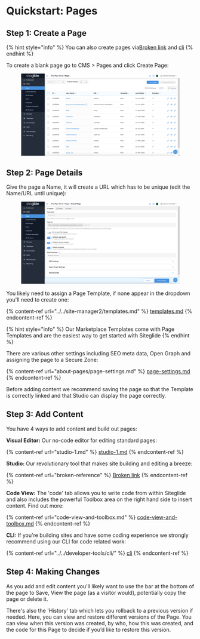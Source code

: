 # Quickstart: Pages

## Step 1: Create a Page

{% hint style="info" %}
You can also create pages via[Broken link](broken-reference "mention") and [cli](../../developer-tools/cli/ "mention")
{% endhint %}

To create a blank page go to CMS > Pages and click Create Page:

<figure><img src="../../.gitbook/assets/Siteglide-CMS-Pages-List.png" alt=""><figcaption></figcaption></figure>

## Step 2: Page Details

Give the page a Name, it will create a URL which has to be unique (edit the Name/URL until unique):

<figure><img src="../../.gitbook/assets/Siteglide-CMS-Pages-New-Details-Blank.png" alt=""><figcaption></figcaption></figure>

You likely need to assign a Page Template, if none appear in the dropdown you'll need to create one:

{% content-ref url="../../site-manager2/templates.md" %}
[templates.md](../../site-manager2/templates.md)
{% endcontent-ref %}

{% hint style="info" %}
Our Marketplace Templates come with Page Templates and are the easiest way to get started with Siteglide
{% endhint %}

There are various other settings including SEO meta data, Open Graph and assigning the page to a Secure Zone:

{% content-ref url="about-pages/page-settings.md" %}
[page-settings.md](about-pages/page-settings.md)
{% endcontent-ref %}

Before adding content we recommend saving the page so that the Template is correctly linked and that Studio can display the page correctly.

## Step 3: Add Content

You have 4 ways to add content and build out pages:

**Visual Editor:** Our no-code editor for editing standard pages:

{% content-ref url="studio-1.md" %}
[studio-1.md](studio-1.md)
{% endcontent-ref %}

**Studio:** Our revolutionary tool that makes site building and editing a breeze:

{% content-ref url="broken-reference" %}
[Broken link](broken-reference)
{% endcontent-ref %}

**Code View:** The 'code' tab allows you to write code from within Siteglide and also includes the powerful Toolbox area on the right hand side to insert content. Find out more:

{% content-ref url="code-view-and-toolbox.md" %}
[code-view-and-toolbox.md](code-view-and-toolbox.md)
{% endcontent-ref %}

**CLI:** If you're building sites and have some coding experience we strongly recommend using our CLI for code related work:

{% content-ref url="../../developer-tools/cli/" %}
[cli](../../developer-tools/cli/)
{% endcontent-ref %}

## Step 4: Making Changes

As you add and edit content you'll likely want to use the bar at the bottom of the page to Save, View the page (as a visitor would), potentially copy the page or delete it.

There's also the 'History' tab which lets you rollback to a previous version if needed. Here, you can view and restore different versions of the Page. You can view when this version was created, by who, how this was created, and the code for this Page to decide if you’d like to restore this version.
